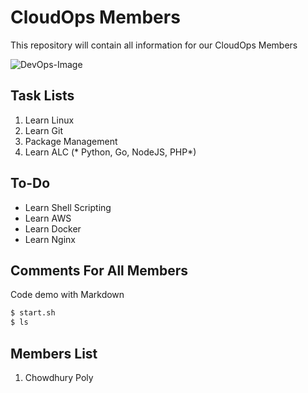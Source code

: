 # CloudOps Members
This repository will contain all information for our CloudOps Members


![DevOps-Image](https://www.scnsoft.com/blog-pictures/infrastructure/devops_implementation-main_1.png)

## Task Lists
1. Learn Linux
2. Learn Git
3. Package Management 
4. Learn ALC (* Python, Go, NodeJS, PHP*)

## To-Do
- Learn Shell Scripting
- Learn AWS
- Learn Docker
- Learn Nginx


## Comments For All Members

Code demo with Markdown
```bash
$ start.sh
$ ls

```
## Members List
1. Chowdhury Poly
